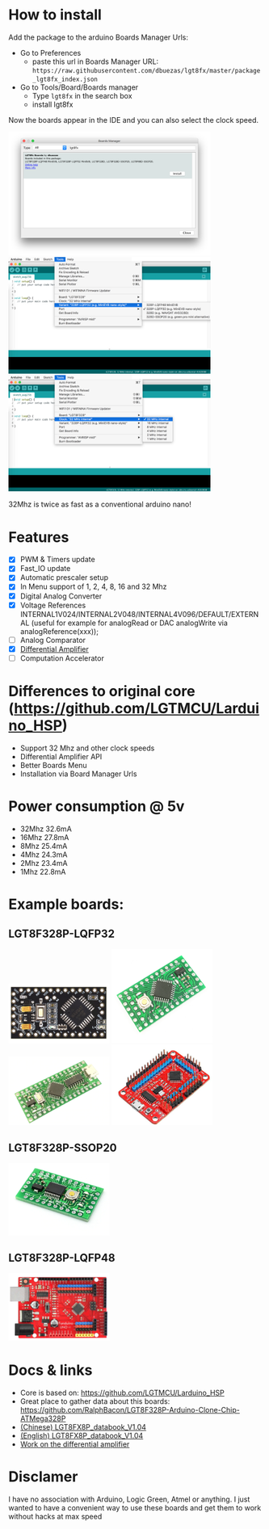 # How to install

Add the package to the arduino Boards Manager Urls:

- Go to Preferences
  - paste this url in Boards Manager URL: `https://raw.githubusercontent.com/dbuezas/lgt8fx/master/package_lgt8fx_index.json`
- Go to Tools/Board/Boards manager
  - Type `lgt8fx` in the search box
  - install lgt8fx

Now the boards appear in the IDE and you can also select the clock speed.

<img src="./docs/arduino/boards_manager.png" alt="Boards Manager" width="400"/>
<img src="./docs/arduino/variants.png" alt="Variants" width="400"/>
<img src="./docs/arduino/clock.png" alt="Clock" width="400"/>

32Mhz is twice as fast as a conventional arduino nano!

# Features

- [x] PWM & Timers update
- [x] Fast_IO update
- [x] Automatic prescaler setup
- [x] In Menu support of 1, 2, 4, 8, 16 and 32 Mhz
- [x] Digital Analog Converter
- [x] Voltage References INTERNAL1V024/INTERNAL2V048/INTERNAL4V096/DEFAULT/EXTERNAL (useful for example for analogRead or DAC analogWrite via analogReference(xxx));
- [ ] Analog Comparator
- [x] [Differential Amplifier](./docs/differential-amplifier/readme.md)
- [ ] Computation Accelerator

# Differences to original core (https://github.com/LGTMCU/Larduino_HSP)

- Support 32 Mhz and other clock speeds
- Differential Amplifier API
- Better Boards Menu
- Installation via Board Manager Urls

# Power consumption @ 5v

- 32Mhz 32.6mA
- 16Mhz 27.8mA
- 8Mhz 25.4mA
- 4Mhz 24.3mA
- 2Mhz 23.4mA
- 1Mhz 22.8mA

# Example boards:

## LGT8F328P-LQFP32

<img src="./docs/boards/wavgat_pro_mini.png" alt="Wavgat Pro Mini pseudo-clone" width="200"/>
<img src="./docs/boards/pro_mini_LQFP32.png" alt="Pro Mini style" width="200"/>
<img src="./docs/boards/nano_LQFP32.png" alt="Nano style" width="200"/>
<img src="./docs/boards/uno_LQFP32.jpeg" alt="Uno style" width="200"/>

## LGT8F328P-SSOP20

<img src="./docs/boards/ssop20.png" alt="Pro Mini simil" width="200"/>

## LGT8F328P-LQFP48

<img src="./docs/boards/uno_LQFP48.png" alt="Uno style" width="200"/>

# Docs & links

- Core is based on: https://github.com/LGTMCU/Larduino_HSP
- Great place to gather data about this boards: https://github.com/RalphBacon/LGT8F328P-Arduino-Clone-Chip-ATMega328P
- [(Chinese) LGT8FX8P_databook_V1.04](./docs/LGT8FX8P_databook_v1.0.4.ch.pdf)
- [(English) LGT8FX8P_databook_V1.04](./docs/LGT8FX8P_databook_v1.0.4.en.pdf)
- [Work on the differential amplifier](./docs/differential-amplifier/readme.md)

# Disclamer

I have no association with Arduino, Logic Green, Atmel or anything. I just wanted to have a convenient way to use these boards and get them to work without hacks at max speed
